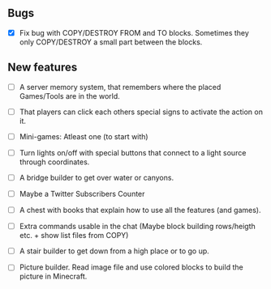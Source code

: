 ## Bugs ##
- [x] Fix bug with COPY/DESTROY FROM and TO blocks. Sometimes they only COPY/DESTROY a small part between the blocks.

## New features ##
- [ ] A server memory system, that remembers where the placed Games/Tools are in the world.
- [ ] That players can click each others special signs to activate the action on it.
- [ ] Mini-games: Atleast one (to start with)
- [ ] Turn lights on/off with special buttons that connect to a light source through coordinates.
- [ ] A bridge builder to get over water or canyons.
- [ ] Maybe a Twitter Subscribers Counter
- [ ] A chest with books that explain how to use all the features (and games).
- [ ] Extra commands usable in the chat (Maybe block building rows/heigth etc. + show list files from COPY)
- [ ] A stair builder to get down from a high place or to go up.
- [ ] Picture builder. Read image file and use colored blocks to build the picture in Minecraft.

